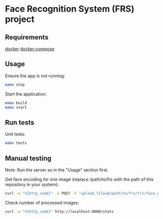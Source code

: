 # Face Recognition System (FRS) project

## Requirements

[docker](https://www.docker.com/)
[docker-compose](https://docs.docker.com/compose/)

## Usage

Ensure the app is not running:

```sh
make stop
```

Start the application:

```sh
make build
make start
```
## Run tests

Unit tests:

```sh
make tests
```

## Manual testing

Note: Run the server as in the "Usage" section first.

Get face encoding for one image (replace /path/to/frs with the path of this repository in your system):

```sh
curl -w "%{http_code}" -X POST -F "upload_file=@/path/to/frs/frs/face_encodings/tests/samples/Michael_Schumacher_0003.jpg" http://localhost:8000/generate_face_encoding
```

Check number of processed images:

```sh
curl -w "%{http_code}" http://localhost:8000/stats
```
